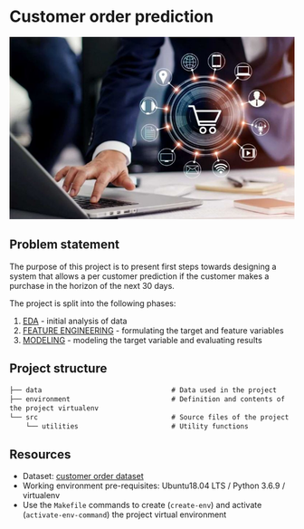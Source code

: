 # Customer order prediction


<img src='data/cover.JPG' width=550></img>

## Problem statement

The purpose of this project is to present first steps towards designing a system that allows a per customer prediction if the customer makes a purchase in the horizon of the next 30 days.

The project is split into the following phases:
1. [EDA](src/01_EDA.ipynb) - initial analysis of data
1. [FEATURE ENGINEERING](src/02_FEATURE_ENGINEERING.ipynb) - formulating the target and feature variables
1. [MODELING](src/03_MODELING.ipynb) - modeling the target variable and evaluating results


## Project structure

```
├── data                                # Data used in the project
├── environment                         # Definition and contents of the project virtualenv
└── src                                 # Source files of the project
    └── utilities                       # Utility functions

```


## Resources
* Dataset: [customer order dataset](data/raw_data.csv)
* Working environment pre-requisites: Ubuntu18.04 LTS / Python 3.6.9 / virtualenv
* Use the `Makefile` commands to create (`create-env`) and activate (`activate-env-command`) the project virtual environment
